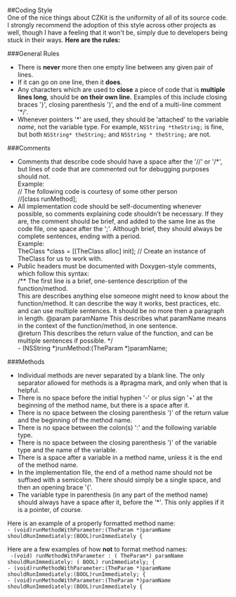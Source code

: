 ##Coding Style  
One of the nice things about CZKit is the uniformity of all of its source code. I strongly recommend the adoption of this style across other projects as well, though I have a feeling that it won't be, simply due to developers being stuck in their ways. **Here are the rules:**  

###General Rules  

* There is **never** more then one empty line between any given pair of lines.  
* If it can go on one line, then it **does**.
* Any characters which are used to **close** a piece of code that is **multiple lines long**, should be **on their own line.** Examples of this include closing braces '}', closing parenthesis ')', and the end of a multi-line comment '*/'.
* Whenever pointers '\*' are used, they should be 'attached' to the variable *name*, not the variable type. For example, `NSString *theString;` is fine, but both `NSString* theString;` and `NSString * theString;` are not.  

###Comments  

* Comments that describe code should have a space after the '//' or '/*', but lines of code that are commented out for debugging purposes should not.  
	Example:  
		// The following code is courtesy of some other person  
		//[class runMethod];
* All implementation code should be self-documenting whenever possible, so comments explaining code shouldn't be necessary. If they are, the comment should be brief, and added to the same line as the code file, one space after the ';'. Although brief, they should always be complete sentences, ending with a period.  
	Example:  
		TheClass *class = [[TheClass alloc] init]; // Create an instance of TheClass for us to work with.  
* Public headers must be documented with Doxygen-style comments, which follow this syntax:  
		/** The first line is a brief, one-sentence description of the function/method.  
		This are describes anything else someone might need to know about the function/method. It can describe the way it works, best practices, etc. and can use multiple sentences. It should be no more then a paragraph in length.
		@param paramName This describes what paramName means in the context of the function/method, in one sentence.  
		@return This describes the return value of the function, and can be multiple sentences if possible.
		*/  
		- (NSString *)runMethod:(TheParam *)paramName;  
		
###Methods  

* Individual methods are never separated by a blank line. The only separator allowed for methods is a #pragma mark, and only when that is helpful.  
* There is no space before the initial hyphen '-' or plus sign '+' at the beginning of the method name, but there is a space after it.  
* There is no space between the closing parenthesis ')' of the return value and the beginning of the method name.  
* There is no space between the colon(s) ':' and the following variable type.  
* There is no space between the closing parenthesis ')' of the variable type and the name of the variable.  
* There is a space after a variable in a method name, unless it is the end of the method name.  
* In the implementation file, the end of a method name should not be suffixed with a semicolon. There should simply be a single space, and then an opening brace '{'.  
* The variable type in parenthesis (in any part of the method name) should always have a space after it, before the '*'. This only applies if it is a pointer, of course.

Here is an example of a properly formatted method name:  
`- (void)runMethodWithParameter:(TheParam *)paramName shouldRunImmediately:(BOOL)runImmediately {`  

Here are a few examples of how **not** to format method names:  
` -(void) runMethodWithParameter : ( TheParam*) paramName shouldRunImmediately: ( BOOL) runImmediately; {`  
`- (void)runMethodWithParameter:(TheParam *)paramName shouldRunImmediately:(BOOL)runImmediately; {`  
`- (void)runMethodWithParameter:(TheParam *)paramName shouldRunImmediately:(BOOL)runImmediately
 {`  